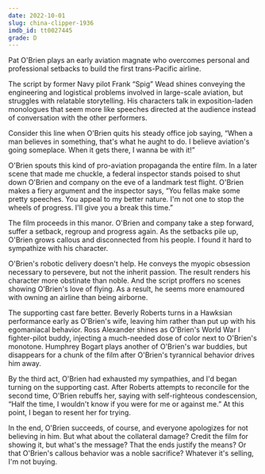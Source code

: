 ```yaml
---
date: 2022-10-01
slug: china-clipper-1936
imdb_id: tt0027445
grade: D
---
```


Pat O'Brien plays an early aviation magnate who overcomes personal and professional setbacks to build the first trans-Pacific airline.

<!-- end -->

The script by former Navy pilot Frank “Spig” Wead shines conveying the engineering and logistical problems involved in large-scale aviation, but struggles with relatable storytelling. His characters talk in exposition-laden monologues that seem more like speeches directed at the audience instead of conversation with the other performers.

Consider this line when O'Brien quits his steady office job saying, “When a man believes in something, that's what he aught to do. I believe aviation's going someplace. When it gets there, I wanna be with it!”

O'Brien spouts this kind of pro-aviation propaganda the entire film. In a later scene that made me chuckle, a federal inspector stands poised to shut down O'Brien and company on the eve of a landmark test flight. O'Brien makes a fiery argument and the inspector says, “You fellas make some pretty speeches. You appeal to my better nature. I'm not one to stop the wheels of progress. I'll give you a break this time.”

The film proceeds in this manor. O'Brien and company take a step forward, suffer a setback, regroup and progress again. As the setbacks pile up, O'Brien grows callous and disconnected from his people. I found it hard to sympathize with his character.

O'Brien's robotic delivery doesn't help. He conveys the myopic obsession necessary to persevere, but not the inherit passion. The result renders his character more obstinate than noble. And the script proffers no scenes showing O'Brien's love of flying. As a result, he seems more enamoured with owning an airline than being airborne.

The supporting cast fare better. Beverly Roberts turns in a Hawksian performance early as O'Brien's wife, leaving him rather than put up with his egomaniacal behavior. Ross Alexander shines as O'Brien's World War I fighter-pilot buddy, injecting a much-needed dose of color next to O'Brien's monotone. Humphrey Bogart plays another of O'Brien's war buddies, but disappears for a chunk of the film after O'Brien's tyrannical behavior drives him away.

By the third act, O'Brien had exhausted my sympathies, and I'd began turning on the supporting cast. After Roberts attempts to reconcile for the second time, O'Brien rebuffs her, saying with self-righteous condescension, “Half the time, I wouldn't know if you were for me or against me.” At this point, I began to resent her for trying.

In the end, O'Brien succeeds, of course, and everyone apologizes for not believing in him. But what about the collateral damage? Credit the film for showing it, but what's the message? That the ends justify the means? Or that O'Brien's callous behavior was a noble sacrifice? Whatever it's selling, I'm not buying.
